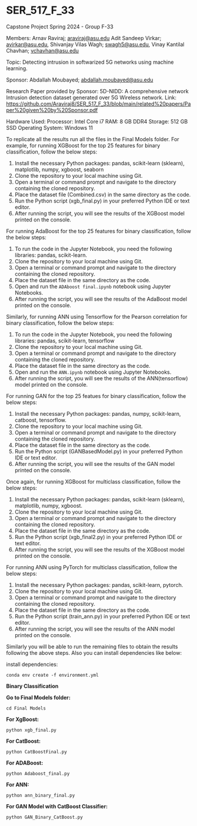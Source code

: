 # SER_517_F_33
Capstone Project Spring 2024 - Group F-33

Members:
Arnav Raviraj; araviraj@asu.edu
Adit Sandeep Virkar; avirkar@asu.edu,
Shivanjay Vilas Wagh; swagh5@asu.edu,
Vinay Kantilal Chavhan; vchavhan@asu.edu


Topic: Detecting intrusion in softwarized 5G networks using machine learning.

Sponsor: Abdallah Moubayed; abdallah.moubayed@asu.edu

Research Paper provided by Sponsor: 5D-NIDD: A comprehensive network Intrusion detection dataset generated over 5G Wireless network. 
Link: https://github.com/Araviraj8/SER_517_F_33/blob/main/related%20papers/Paper%20given%20by%20Sponsor.pdf

Hardware Used:
Processor: Intel Core i7
RAM: 8 GB DDR4
Storage: 512 GB SSD
Operating System: Windows 11

To replicate all the results run all the files in the Final Models folder.
For example, for running XGBoost for the top 25 features for binary classification, follow the below steps:
1) Install the necessary Python packages: pandas, scikit-learn (sklearn), matplotlib, numpy, xgboost, seaborn
2) Clone the repository to your local machine using Git.
3) Open a terminal or command prompt and navigate to the directory containing the cloned repository.
4) Place the dataset file (Combined.csv) in the same directory as the code.
5) Run the Python script (xgb_final.py) in your preferred Python IDE or text editor.
6) After running the script, you will see the results of the XGBoost model printed on the console.

For running AdaBoost for the top 25 features for binary classification, follow the below steps:
1) To run the code in the Jupyter Notebook, you need the following libraries: pandas, scikit-learn.
2) Clone the repository to your local machine using Git.
3) Open a terminal or command prompt and navigate to the directory containing the cloned repository.
4) Place the dataset file in the same directory as the code.
5) Open and run the `ADAboost final.ipynb` notebook using Jupyter Notebooks.
6) After running the script, you will see the results of the AdaBoost model printed on the console.

Similarly, for running ANN using Tensorflow for the Pearson correlation for binary classification, follow the below steps:
1) To run the code in the Jupyter Notebook, you need the following libraries: pandas, scikit-learn, tensorflow
2) Clone the repository to your local machine using Git.
3) Open a terminal or command prompt and navigate to the directory containing the cloned repository.
4) Place the dataset file in the same directory as the code.
5) Open and run the `ANN.ipynb` notebook using Jupyter Notebooks.
6) After running the script, you will see the results of the ANN(tensorflow) model printed on the console.

For running GAN for the top 25 featues for binary classification, follow the below steps:
1) Install the necessary Python packages: pandas, numpy, scikit-learn, catboost, tensorflow.
2) Clone the repository to your local machine using Git.
3) Open a terminal or command prompt and navigate to the directory containing the cloned repository.
4) Place the dataset file in the same directory as the code.
5) Run the Python script (GANBasedModel.py) in your preferred Python IDE or text editor.
6) After running the script, you will see the results of the GAN model printed on the console.

Once again, for running XGBoost for multiclass classification, follow the below steps:
1) Install the necessary Python packages: pandas, scikit-learn (sklearn), matplotlib, numpy, xgboost.
2) Clone the repository to your local machine using Git.
3) Open a terminal or command prompt and navigate to the directory containing the cloned repository.
4) Place the dataset file in the same directory as the code.
5) Run the Python script (xgb_final2.py) in your preferred Python IDE or text editor.
6) After running the script, you will see the results of the XGBoost model printed on the console.

For running ANN using PyTorch for multiclass classification, follow the below steps:
1) Install the necessary Python packages: pandas, scikit-learn, pytorch.
2) Clone the repository to your local machine using Git.
3) Open a terminal or command prompt and navigate to the directory containing the cloned repository.
4) Place the dataset file in the same directory as the code.
5) Run the Python script (train_ann.py) in your preferred Python IDE or text editor.
6) After running the script, you will see the results of the ANN model printed on the console.

Similarly you will be able to run the remaining files to obtain the results following the above steps. Also you can install dependencies like below:

install dependencies:

  ```shell
conda env create -f environment.yml
 ```

**Binary Classification**

**Go to Final Models folder:**

```shell
cd Final Models
 ```

**For XgBoost:**

 ```shell
 python xgb_final.py
 ```
 
**For CatBoost:**
```shell
python CatBoostFinal.py
```

**For ADABoost:**
```shell
python Adaboost_final.py
```

**For ANN:**
```shell
python ann_binary_final.py
```
**For GAN Model with CatBoost Classifier:**

```shell
python GAN_Binary_CatBoost.py
```

